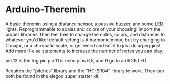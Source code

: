 # Arduino-Theremin
A basic theremin using a distance sensor, a passive buzzer, and some LED lights. Reprogrammable to scales and colors of your choosing!
import the proper libraries, then feel free to change the notes, colors, and distances to whatever you'd like!
default setting is A harmonic minor, but try changing to C major, or a chromatic scale, or get weird and set it to just do arpeggios!
Add more if-else statements to increase the number of notes you can play.

pin 12 is the trig pin
pin 11 is echo
pins 6,5, and 9 go to an RGB LED


Requires the "pitches" library and the "HC-SR04" library to work. They can both be found in the elegoo super starter kit.
